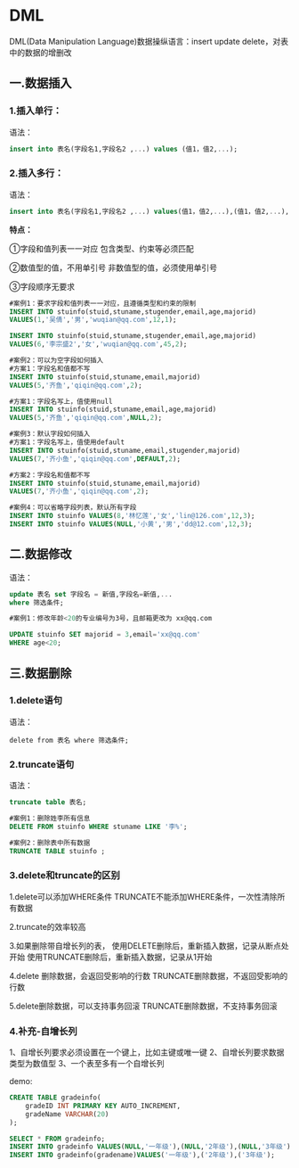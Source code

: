 # DML

DML(Data Manipulation Language)数据操纵语言：insert update delete，对表中的数据的增删改

## 一.数据插入

### 1.插入单行：

语法：

```sql
insert into 表名(字段名1,字段名2 ,...) values (值1，值2,...);
```

### 2.插入多行：

语法：

```sql
insert into 表名(字段名1,字段名2 ,...) values(值1，值2,...),(值1，值2,...),(值1，值2,...);
```

**特点：**

①字段和值列表一一对应
包含类型、约束等必须匹配

②数值型的值，不用单引号
非数值型的值，必须使用单引号

③字段顺序无要求

```sql
#案例1：要求字段和值列表一一对应，且遵循类型和约束的限制
INSERT INTO stuinfo(stuid,stuname,stugender,email,age,majorid)
VALUES(1,'吴倩','男','wuqian@qq.com',12,1); 

INSERT INTO stuinfo(stuid,stuname,stugender,email,age,majorid)
VALUES(6,'李宗盛2','女','wuqian@qq.com',45,2); 
```

```sql
#案例2：可以为空字段如何插入
#方案1：字段名和值都不写
INSERT INTO stuinfo(stuid,stuname,email,majorid)
VALUES(5,'齐鱼','qiqin@qq.com',2); 

#方案1：字段名写上，值使用null
INSERT INTO stuinfo(stuid,stuname,email,age,majorid)
VALUES(5,'齐鱼','qiqin@qq.com',NULL,2); 
```

```sql
#案例3：默认字段如何插入
#方案1：字段名写上，值使用default
INSERT INTO stuinfo(stuid,stuname,email,stugender,majorid)
VALUES(7,'齐小鱼','qiqin@qq.com',DEFAULT,2); 

#方案2：字段名和值都不写
INSERT INTO stuinfo(stuid,stuname,email,majorid)
VALUES(7,'齐小鱼','qiqin@qq.com',2); 

#案例4：可以省略字段列表，默认所有字段
INSERT INTO stuinfo VALUES(8,'林忆莲','女','lin@126.com',12,3);
INSERT INTO stuinfo VALUES(NULL,'小黄','男','dd@12.com',12,3);
```

## 二.数据修改

语法：

```sql
update 表名 set 字段名 = 新值,字段名=新值,...
where 筛选条件;
```

```sql
#案例1：修改年龄<20的专业编号为3号，且邮箱更改为 xx@qq.com

UPDATE stuinfo SET majorid = 3,email='xx@qq.com'
WHERE age<20;
```

## 三.数据删除

### 1.delete语句

语法：

	delete from 表名 where 筛选条件;

### 2.truncate语句

语法：

```sql
truncate table 表名;
```

```sql
#案例1：删除姓李所有信息
DELETE FROM stuinfo WHERE stuname LIKE '李%';

#案例2：删除表中所有数据
TRUNCATE TABLE stuinfo ;
```

### 3.delete和truncate的区别

1.delete可以添加WHERE条件
  TRUNCATE不能添加WHERE条件，一次性清除所有数据

2.truncate的效率较高

3.如果删除带自增长列的表，
  使用DELETE删除后，重新插入数据，记录从断点处开始
  使用TRUNCATE删除后，重新插入数据，记录从1开始

4.delete 删除数据，会返回受影响的行数
  TRUNCATE删除数据，不返回受影响的行数

5.delete删除数据，可以支持事务回滚
  TRUNCATE删除数据，不支持事务回滚

### 4.补充-自增长列

1、自增长列要求必须设置在一个键上，比如主键或唯一键
2、自增长列要求数据类型为数值型
3、一个表至多有一个自增长列

demo:

```sql
CREATE TABLE gradeinfo(
	gradeID INT PRIMARY KEY AUTO_INCREMENT,
	gradeName VARCHAR(20)
);

SELECT * FROM gradeinfo;
INSERT INTO gradeinfo VALUES(NULL,'一年级'),(NULL,'2年级'),(NULL,'3年级');
INSERT INTO gradeinfo(gradename)VALUES('一年级'),('2年级'),('3年级');
```

